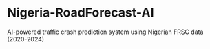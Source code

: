 # Nigeria-RoadForecast-AI
AI-powered traffic crash prediction system using Nigerian FRSC data (2020-2024)
